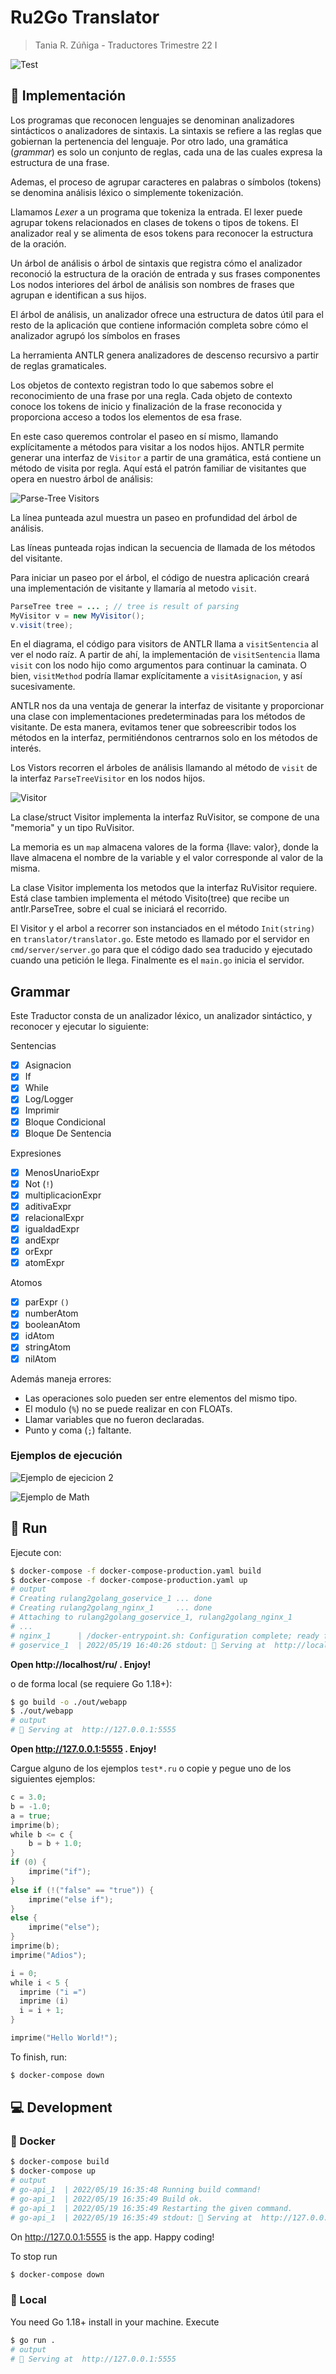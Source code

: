 # Ru2Go Translator

> Tania R. Zúñiga - Traductores Trimestre 22 I

![Test](./img/RuExample.gif "Test")

## 🔨 Implementación

Los programas que reconocen lenguajes se denominan analizadores sintácticos o analizadores de sintaxis. La sintaxis se refiere a las reglas que gobiernan la pertenencia del lenguaje. Por otro lado, una gramática (_grammar_) es solo un conjunto de reglas, cada una de las cuales expresa la estructura de una frase.

Ademas, el proceso de agrupar caracteres en palabras o símbolos (tokens) se denomina análisis léxico o simplemente tokenización.

Llamamos _Lexer_ a un programa que tokeniza la entrada. El lexer puede agrupar tokens relacionados en clases de tokens o tipos de tokens. El analizador real y se alimenta de esos tokens para reconocer la estructura de la oración.

Un árbol de análisis o árbol de sintaxis que registra cómo el analizador reconoció la estructura de la oración de entrada y sus frases componentes Los nodos interiores del árbol de análisis son nombres de frases que agrupan e identifican a sus hijos.

El árbol de análisis, un analizador ofrece una estructura de datos útil para el resto de la aplicación que contiene información completa sobre cómo el analizador agrupó los símbolos en frases

La herramienta ANTLR genera analizadores de descenso recursivo a partir de reglas gramaticales.

Los objetos de contexto registran todo lo que sabemos sobre el reconocimiento de una frase por una regla. Cada objeto de contexto conoce los tokens de inicio y finalización de la frase reconocida y proporciona acceso a todos los elementos de esa frase.

En este caso queremos controlar el paseo en sí mismo, llamando explícitamente a métodos para visitar a los nodos hijos. ANTLR permite generar una interfaz de `Visitor` a partir de una gramática, está contiene un método de visita por regla.
Aquí está el patrón familiar de visitantes que opera en nuestro árbol de análisis:

![Parse-Tree Visitors](./img/parseTreeVisitor.png "Parse-Tree Visitors")

La línea punteada azul muestra un paseo en profundidad del árbol de análisis.

Las líneas punteada rojas indican la secuencia de llamada de los métodos del visitante.

Para iniciar un paseo por el árbol, el código de nuestra aplicación creará una implementación de visitante y llamaría al metodo `visit`.

```java
ParseTree tree = ... ; // tree is result of parsing
MyVisitor v = new MyVisitor();
v.visit(tree);
```

En el diagrama, el código para visitors de ANTLR llama a `visitSentencia` al ver el nodo raíz. A partir de ahí, la implementación de `visitSentencia` llama `visit` con los nodo hijo como argumentos para continuar la caminata. O bien, `visitMethod` podría llamar explícitamente a `visitAsignacion`, y así sucesivamente.

ANTLR nos da una ventaja de generar la interfaz de visitante y proporcionar una clase con implementaciones predeterminadas para los métodos de visitante. De esta manera, evitamos tener que sobreescribir todos los métodos en la interfaz, permitiéndonos centrarnos solo en los métodos de interés.

Los Vistors recorren el árboles de análisis llamando al método de `visit` de la interfaz `ParseTreeVisitor` en los nodos hijos.

![Visitor](./img/RuVisitor.png "Visitor")

La clase/struct Visitor implementa la interfaz RuVisitor, se compone de una "memoria" y un tipo RuVisitor.

La memoria es un `map` almacena valores de la forma {llave: valor}, donde la llave almacena el nombre de la variable y el valor corresponde al valor de la misma.

La clase Visitor implementa los metodos que la interfaz RuVisitor requiere. Está clase tambien implementa el método Visito(tree) que recibe un antlr.ParseTree, sobre el cual se iniciará el recorrido.

El Visitor y el arbol a recorrer son instanciados en el método `Init(string)` en `translator/translator.go`. Este metodo es llamado por el servidor en `cmd/server/server.go` para que el código dado sea traducido y ejecutado cuando una petición le llega. Finalmente es el `main.go` inicia el servidor.

## Grammar

Este Traductor consta de un analizador léxico, un analizador sintáctico, y
reconocer y ejecutar lo siguiente:

Sentencias
- [x] Asignacion
- [x] If
- [x] While
- [x] Log/Logger
- [x] Imprimir
- [x] Bloque Condicional
- [x] Bloque De Sentencia

Expresiones
- [x] MenosUnarioExpr
- [x] Not (`!`)
- [x] multiplicacionExpr
- [x] aditivaExpr
- [x] relacionalExpr
- [x] igualdadExpr
- [x] andExpr
- [x] orExpr
- [x] atomExpr

Atomos
- [x] parExpr `()`
- [x] numberAtom
- [x] booleanAtom
- [x] idAtom
- [x] stringAtom
- [x] nilAtom

Además maneja errores:
- Las operaciones solo pueden ser entre elementos del mismo tipo.
- El modulo (`%`) no se puede realizar en con FLOATs.
- Llamar variables que no fueron declaradas.
- Punto y coma (`;`) faltante.

### Ejemplos de ejecución

![Ejemplo de ejecicion 2](./img/test2.png "Ejemplo de ejecicion 2")

![Ejemplo de Math](./img/TaylorTest.png "Ejemplo de Math")

## 🚀 Run

Ejecute con:

```bash
$ docker-compose -f docker-compose-production.yaml build
$ docker-compose -f docker-compose-production.yaml up
# output
# Creating rulang2golang_goservice_1 ... done
# Creating rulang2golang_nginx_1     ... done
# Attaching to rulang2golang_goservice_1, rulang2golang_nginx_1
# ...
# nginx_1      | /docker-entrypoint.sh: Configuration complete; ready for start up
# goservice_1  | 2022/05/19 16:40:26 stdout: 🚀 Serving at  http://localhost/ru/
```

**Open http://localhost/ru/ . Enjoy!**

o de forma local (se requiere Go 1.18+):

```bash
$ go build -o ./out/webapp
$ ./out/webapp
# output
# 🚀 Serving at  http://127.0.0.1:5555
```

**Open http://127.0.0.1:5555 . Enjoy!**

Cargue alguno de los ejemplos `test*.ru` o copie y pegue uno de los siguientes ejemplos:

```go
c = 3.0;
b = -1.0;
a = true;
imprime(b);
while b <= c {
    b = b + 1.0;
}
if (0) {
    imprime("if");
}
else if (!("false" == "true")) {
    imprime("else if");
}
else {
    imprime("else");
}
imprime(b);
imprime("Adios");
```

```go
i = 0;
while i < 5 {
  imprime ("i =")
  imprime (i)
  i = i + 1;
}
```

```go
imprime("Hello World!");
```

To finish, run:
```bash
$ docker-compose down
```

## 💻 Development

### 🐋 Docker
```bash
$ docker-compose build
$ docker-compose up
# output
# go-api_1  | 2022/05/19 16:35:48 Running build command!
# go-api_1  | 2022/05/19 16:35:49 Build ok.
# go-api_1  | 2022/05/19 16:35:49 Restarting the given command.
# go-api_1  | 2022/05/19 16:35:49 stdout: 🚀 Serving at  http://127.0.0.1:5555
```

On http://127.0.0.1:5555 is the app. Happy coding!

To stop run
```bash
$ docker-compose down
```

### 💾 Local

You need Go 1.18+ install in your machine. Execute
```bash
$ go run .
# output
# 🚀 Serving at  http://127.0.0.1:5555
```
